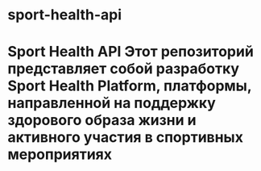 # sport-health-api
# Sport Health API   Этот репозиторий представляет собой разработку Sport Health Platform, платформы, направленной на поддержку здорового образа жизни и активного участия в спортивных мероприятиях
